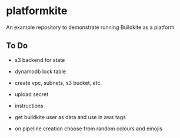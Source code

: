 # platformkite

An example repository to demonstrate running Buildkite as a platform

## To Do

- s3 backend for state
- dynamodb lock table

- create vpc, subnets, s3 bucket, etc.
- upload secret
- instructions
- get buildkite user as data and use in aws tags
- on pipeline creation choose from random colours and emojis
